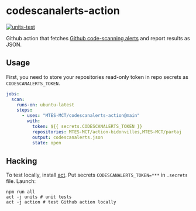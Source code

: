 # codescanalerts-action

[![units-test](https://github.com/MTES-MCT/codescanalerts-action/actions/workflows/test.yml/badge.svg)](https://github.com/MTES-MCT/codescanalerts-action/actions/workflows/test.yml)

Github action that fetches [Github code-scanning alerts](https://docs.github.com/en/code-security/secure-coding/about-code-scanning) and report results as JSON.

## Usage

First, you need to store your repositories read-only token in repo secrets as `CODESCANALERTS_TOKEN`.

```yaml
jobs:
  scan:
    runs-on: ubuntu-latest
    steps:
      - uses: "MTES-MCT/codescanalerts-action@main"
        with:
          token: ${{ secrets.CODESCANALERTS_TOKEN }}
          repositories: MTES-MCT/action-bidonvilles,MTES-MCT/partaj
          output: codescanalerts.json
          state: open
```

## Hacking

To test locally, install [act](https://github.com/nektos/act). Put secrets `CODESCANALERTS_TOKEN=***` in `.secrets` file.
Launch:

```shell
npm run all
act -j units # unit tests
act -j action # test Github action locally
```
